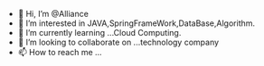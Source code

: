 - 👋 Hi, I’m @Alliance
- 👀 I’m interested in JAVA,SpringFrameWork,DataBase,Algorithm.
- 🌱 I’m currently learning ...Cloud Computing.
- 💞️ I’m looking to collaborate on ...technology company
- 📫 How to reach me ...

<!---
AllianceToBeBytedancer/AllianceToBeBytedancer is a ✨ special ✨ repository because its `README.md` (this file) appears on your GitHub profile.
You can click the Preview link to take a look at your changes.
--->
